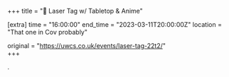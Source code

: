 +++
title = "🔫 Laser Tag w/ Tabletop & Anime"

[extra]
time = "16:00:00"
end_time = "2023-03-11T20:00:00Z"
location = "That one in Cov probably"

original = "https://uwcs.co.uk/events/laser-tag-22t2/"    
+++

.
